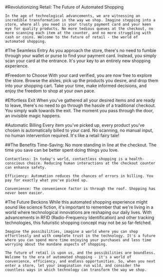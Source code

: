 #Revolutionizing Retail: The Future of Automated Shopping

	In the age of technological advancements, we are witnessing an incredible transformation in the way we shop. Imagine stepping into a store, where all you need is your trusty payment card and your keen eye for quality products. No more tedious queues at the checkout, no more scanning each item at the counter, and no more struggling with cash or coins. Welcome to the future of retail - the world of automated shopping.

#The Seamless Entry
	As you approach the store, there's no need to fumble through your wallet or purse to find your payment card. Instead, you simply scan your card at the entrance. It's your key to an entirely new shopping experience.

#Freedom to Choose
	With your card verified, you are now free to explore the store. Browse the aisles, pick up the products you desire, and drop them into your shopping cart. Take your time, make informed decisions, and enjoy the freedom to shop at your own pace.

#Effortless Exit
	When you've gathered all your desired items and are ready to leave, there's no need to go through the hassle of a traditional checkout. You simply walk towards the exit. The moment you pass through the door, an invisible magic happens.

#Automatic Billing
	Every item you've picked up, every product you've chosen is automatically billed to your card. No scanning, no manual input, no human intervention required. It's like a retail fairy tale!

##The Benefits
	Time-Saving: No more standing in line at the checkout. The time you save can be better spent doing things you love.

	Contactless: In today's world, contactless shopping is a health-conscious choice. Reducing human interactions at the checkout counter can enhance safety.

	Efficiency: Automation reduces the chances of errors in billing. You pay for exactly what you've picked up.

	Convenience: The convenience factor is through the roof. Shopping has never been easier.

#The Future Beckons
	While this automated shopping experience might sound like science fiction, it's important to remember that we're living in a world where technological innovations are reshaping our daily lives. With advancements in RFID (Radio-Frequency Identification) and other tracking technologies, this futuristic shopping concept may not be so far-fetched.

	Imagine the possibilities, imagine a world where you can shop effortlessly and with complete trust in the technology. It's a future where you can spend more time enjoying your purchases and less time worrying about the mundane aspects of shopping.

	The future of retail is upon us, and the possibilities are boundless. Welcome to the era of automated shopping - it's a world of convenience, efficiency, and endless opportunities. So, when you next enter a store, let your imagination run wild, and consider the countless ways in which technology can transform the way we shop.
